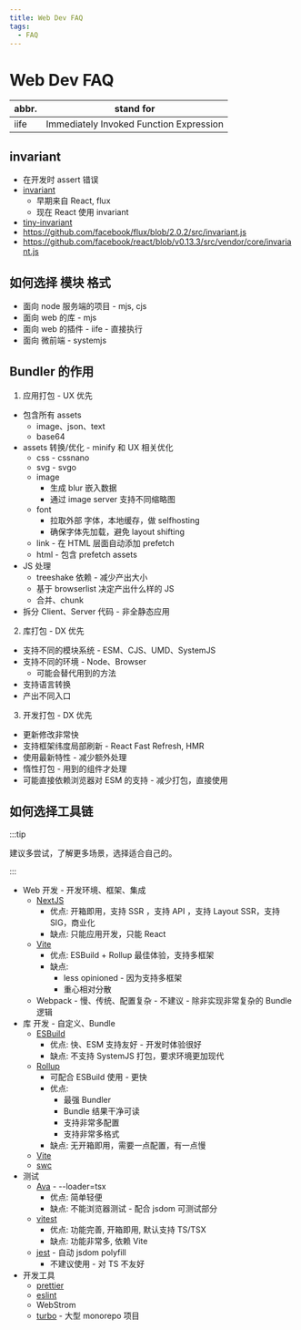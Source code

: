 ```yaml
---
title: Web Dev FAQ
tags:
  - FAQ
---
```


# Web Dev FAQ

| abbr. | stand for                               |
| ----- | --------------------------------------- |
| iife  | Immediately Invoked Function Expression |

## invariant

- 在开发时 assert 错误
- [invariant](https://github.com/zertosh/invariant)
  - 早期来自 React, flux
  - 现在 React 使用 invariant
- [tiny-invariant](https://github.com/alexreardon/tiny-invariant)
- https://github.com/facebook/flux/blob/2.0.2/src/invariant.js
- https://github.com/facebook/react/blob/v0.13.3/src/vendor/core/invariant.js

## 如何选择 模块 格式

- 面向 node 服务端的项目 - mjs, cjs
- 面向 web 的库 - mjs
- 面向 web 的插件 - iife - 直接执行
- 面向 微前端 - systemjs

## Bundler 的作用

1. 应用打包 - UX 优先

- 包含所有 assets
  - image、json、text
  - base64
- assets 转换/优化 - minify 和 UX 相关优化
  - css - cssnano
  - svg - svgo
  - image
    - 生成 blur 嵌入数据
    - 通过 image server 支持不同缩略图
  - font
    - 拉取外部 字体，本地缓存，做 selfhosting
    - 确保字体先加载，避免 layout shifting
  - link - 在 HTML 层面自动添加 prefetch
  - html - 包含 prefetch assets
- JS 处理
  - treeshake 依赖 - 减少产出大小
  - 基于 browserlist 决定产出什么样的 JS
  - 合并、chunk
- 拆分 Client、Server 代码 - 非全静态应用

2. 库打包 - DX 优先

- 支持不同的模块系统 - ESM、CJS、UMD、SystemJS
- 支持不同的环境 - Node、Browser
  - 可能会替代用到的方法
- 支持语言转换
- 产出不同入口

3. 开发打包 - DX 优先

- 更新修改非常快
- 支持框架纬度局部刷新 - React Fast Refresh, HMR
- 使用最新特性 - 减少额外处理
- 惰性打包 - 用到的组件才处理
- 可能直接依赖浏览器对 ESM 的支持 - 减少打包，直接使用

## 如何选择工具链

:::tip

建议多尝试，了解更多场景，选择适合自己的。

:::

- Web 开发 - 开发环境、框架、集成
  - [NextJS](../framework/nextjs.md)
    - 优点: 开箱即用，支持 SSR ，支持 API ，支持 Layout SSR，支持 SIG，商业化
    - 缺点: 只能应用开发，只能 React
  - [Vite](./vite.md)
    - 优点: ESBuild + Rollup 最佳体验，支持多框架
    - 缺点:
      - less opinioned - 因为支持多框架
      - 重心相对分散
  - Webpack - 慢、传统、配置复杂 - 不建议 - 除非实现非常复杂的 Bundle 逻辑
- 库 开发 - 自定义、Bundle
  - [ESBuild](./bundle/esbuild.md)
    - 优点: 快、ESM 支持友好 - 开发时体验很好
    - 缺点: 不支持 SystemJS 打包，要求环境更加现代
  - [Rollup](./bundle/rollup.md)
    - 可配合 ESBuild 使用 - 更快
    - 优点:
      - 最强 Bundler
      - Bundle 结果干净可读
      - 支持非常多配置
      - 支持非常多格式
    - 缺点: 无开箱即用，需要一点配置，有一点慢
  - [Vite](./vite.md)
  - [swc](./bundle/swc.md)
- 测试
  - [Ava](./testing/ava.md) - --loader=tsx
    - 优点: 简单轻便
    - 缺点: 不能浏览器测试 - 配合 jsdom 可测试部分
  - [vitest](./testing/vitest.md)
    - 优点: 功能完善, 开箱即用, 默认支持 TS/TSX
    - 缺点: 功能非常多, 依赖 Vite
  - [jest](./testing/jest.md) - 自动 jsdom polyfill
    - 不建议使用 - 对 TS 不友好
- 开发工具
  - [prettier](./prettier.md)
  - [eslint](./eslint.md)
  - WebStrom
  - [turbo](./turborepo.md) - 大型 monorepo 项目
